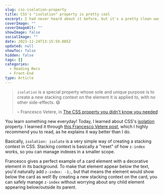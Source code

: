 ```yaml
---
slug: css-isolation-property
title: CSS's "isolation" property is pretty cool
excerpt: I had never heard about it before, but it's a pretty clean way of solving z-index related issues.
coverImage: ""
coverImageAlt: ""
showImage: false
socialImage: ""
date: 2023-11-24T13:15:59.085Z
updated: null
showToc: false
hidden: false
tags: []
categories:
  - Reading Recs
  - Front-End
type: Article
---
```


> `isolation` is a special property whose sole and unique purpose is to create a new stacking context on the element it is applied to, with no other side-effects. 😄
>
> – Francesco Vetere, in [The CSS property you didn't know you needed](https://dev.to/francescovetere/the-css-property-you-didnt-know-you-needed-3fk0)

You learn something new everyday! Today, I learned about CSS's [isolation](https://developer.mozilla.org/en-US/docs/Web/CSS/isolation) property. I learned it through [this Francesco Vetere post](https://dev.to/francescovetere/the-css-property-you-didnt-know-you-needed-3fk0), which I highly recommend you to read, as he explains it way better than I do.

Basically, `isolation: isolate` is a very simple way of creating a stacking context in CSS. Stacking context is basically a "reset" of how `z-index` works, so you can manage indexes in a smaller scope. 

Francesco gives a perfect example of a card element with a decorative element in its background. To make that element appear below the text, you'd naturally add `z-index: -1;`, but that means the element would show below the card as well! By creating a new stacking context on the card, you can safely manage `z-index` without worrying about any child element appearing below/outside its parent.